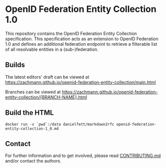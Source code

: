 # OpenID Federation Entity Collection 1.0

This repository contains the OpenID Federation Entity Collection specification.
This specification acts as an extension to OpenID Federation 1.0 and defines an additional federation endpoint to retrieve a filterable list of all resolvable entities in a (sub-)federation.

## Builds

The latest editors' draft can be viewed at
https://zachmann.github.io/openid-federation-entity-collection/main.html

Branches can be viewed at
https://zachmann.github.io/openid-federation-entity-collection/{BRANCH-NAME}.html

## Build the HTML ##

```docker run -v `pwd`:/data danielfett/markdown2rfc openid-federation-entity-collection-1_0.md```

## Contact

For further information and to get involved, please read [CONTRIBUTING.md](CONTRIBUTING.md) and/or contact the authors.
